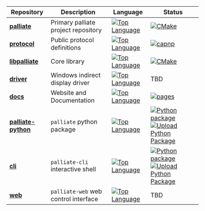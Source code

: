 | Repository | Description | Language | Status  |
|------------|-------------|----------|---------|
| [**palliate**](https://github.com/palliate/palliate) | Primary palliate project repository | [![Top Language](https://img.shields.io/github/languages/top/palliate/palliate)](https://github.com/palliate/palliate/graphs/commit-activity) | [![CMake](https://github.com/palliate/palliate/actions/workflows/cmake.yml/badge.svg?branch=master)](https://github.com/palliate/palliate/actions/workflows/cmake.yml) |
| [**protocol**](https://github.com/palliate/protocol) | Public protocol definitions | [![Top Language](https://img.shields.io/github/languages/top/palliate/protocol)](https://github.com/palliate/protocol/graphs/commit-activity) | [![capnp](https://github.com/palliate/protocol/actions/workflows/capnp.yml/badge.svg?branch=master)](https://github.com/palliate/protocol/actions/workflows/capnp.yml) | 
| [**libpalliate**](https://github.com/palliate/libpalliate) | Core library | [![Top Language](https://img.shields.io/github/languages/top/palliate/libpalliate)](https://github.com/palliate/libpalliate/graphs/commit-activity) | [![CMake](https://github.com/palliate/libpalliate/actions/workflows/cmake.yml/badge.svg)](https://github.com/palliate/libpalliate/actions/workflows/cmake.yml) |
| [**driver**](https://github.com/palliate/driver) | Windows indirect display driver | [![Top Language](https://img.shields.io/github/languages/top/palliate/driver)](https://github.com/palliate/driver/graphs/commit-activity) | TBD | 
| [**docs**](https://github.com/palliate/docs) | Website and Documentation | [![Top Language](https://img.shields.io/github/languages/top/palliate/docs)](https://github.com/palliate/docs/graphs/commit-activity) | [![pages](https://github.com/palliate/docs/actions/workflows/pages/pages-build-deployment/badge.svg)](https://github.com/palliate/docs/actions/workflows/pages/pages-build-deployment) |
| [**palliate-python**](https://github.com/palliate/palliate-python) | `palliate` python package | [![Top Language](https://img.shields.io/github/languages/top/palliate/palliate-python)](https://github.com/palliate/palliate-python/graphs/commit-activity) | [![Python package](https://github.com/palliate/palliate-python/actions/workflows/python-package.yml/badge.svg)](https://github.com/palliate/palliate-python/actions/workflows/python-package.yml) [![Upload Python Package](https://github.com/palliate/palliate-python/actions/workflows/python-publish.yml/badge.svg)](https://github.com/palliate/palliate-python/actions/workflows/python-publish.yml) |
| [**cli**](https://github.com/palliate/cli) | `palliate-cli` interactive shell | [![Top Language](https://img.shields.io/github/languages/top/palliate/cli)](https://github.com/palliate/cli/graphs/commit-activity) | [![Python package](https://github.com/palliate/cli/actions/workflows/python-package.yml/badge.svg)](https://github.com/palliate/cli/actions/workflows/python-package.yml) [![Upload Python Package](https://github.com/palliate/cli/actions/workflows/python-publish.yml/badge.svg)](https://github.com/palliate/cli/actions/workflows/python-publish.yml) |
| [**web**](https://github.com/palliate/web) | `palliate-web` web control interface | [![Top Language](https://img.shields.io/github/languages/top/palliate/web)](https://github.com/palliate/web/graphs/commit-activity) | TBD |
